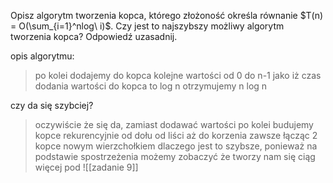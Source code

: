 Opisz algorytm tworzenia kopca, którego złożoność określa równanie $T(n) = O(\sum_{i=1}^nlog\ i)$. Czy jest to najszybszy możliwy algorytm tworzenia kopca? Odpowiedź uzasadnij.


opis algorytmu:
> po kolei dodajemy do kopca kolejne wartości od 0 do n-1
> jako iż czas dodania wartości do kopca to log n otrzymujemy n log n


czy da się szybciej?
> oczywiście że się da,
> zamiast dodawać wartości po kolei budujemy kopce rekurencyjnie od dołu od liści aż do korzenia zawsze łącząc 2 kopce nowym wierzchołkiem
> dlaczego jest to szybsze, ponieważ na podstawie spostrzeżenia możemy zobaczyć że tworzy nam się ciąg
> więcej pod ![[zadanie 9]]
> 